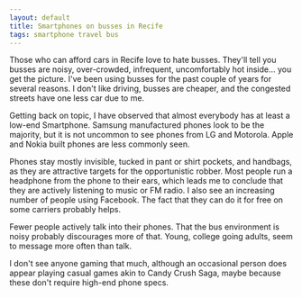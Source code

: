 ```yaml
---
layout: default
title: Smartphones on busses in Recife
tags: smartphone travel bus
---
```


Those who can afford cars in Recife love to hate busses. They'll tell you busses are noisy, over-crowded, infrequent, uncomfortably hot inside... you get the picture. I've been using busses for the past couple of years for several reasons. I don't like driving, busses are cheaper, and the congested streets have one less car due to me.

Getting back on topic, I have observed that almost everybody has at least a low-end Smartphone. Samsung manufactured phones look to be the majority, but it is not uncommon to see phones from LG and Motorola. Apple and Nokia built phones are less commonly seen.

Phones stay mostly invisible, tucked in pant or shirt pockets, and handbags, as they are attractive targets for the opportunistic robber. Most people run a headphone from the phone to their ears, which leads me to conclude that they are actively listening to music or FM radio. I also see an increasing number of people using Facebook. The fact that they can do it for free on some carriers probably helps.

Fewer people actively talk into their phones. That the bus environment is noisy probably discourages more of that. Young, college going adults, seem to message more often than talk.

I don't see anyone gaming that much, although an occasional person does appear playing casual games akin to Candy Crush Saga, maybe because these don't require high-end phone specs.
